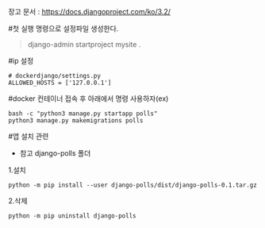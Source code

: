 장고 문서 : https://docs.djangoproject.com/ko/3.2/

#첫 실행 명령으로 설정파일 생성한다.
>django-admin startproject mysite .

#ip 설정
```
# dockerdjango/settings.py
ALLOWED_HOSTS = ['127.0.0.1']
```

#docker 컨테이너 접속 후 아래에서 명령 사용하자(ex)
```
bash -c "python3 manage.py startapp polls"
python3 manage.py makemigrations polls
```

#앱 설치 관련
- 참고 django-polls 폴더

1.설치
```
python -m pip install --user django-polls/dist/django-polls-0.1.tar.gz
```
2.삭제
```
python -m pip uninstall django-polls
```